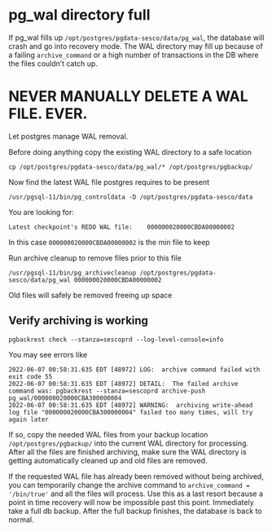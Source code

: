 # pg_wal directory full

If pg_wal fills up `/opt/postgres/pgdata-sesco/data/pg_wal`, the database will crash and go into recovery mode. The WAL directory may fill up because of a failing `archive_command` or a high number of transactions in the DB where the files couldn’t catch up. 

# NEVER MANUALLY DELETE A WAL FILE. EVER. 

Let postgres manage WAL removal. 

Before doing anything copy the existing WAL directory to a safe location

`cp /opt/postgres/pgdata-sesco/data/pg_wal/* /opt/postgres/pgbackup/`

Now find the latest WAL file postgres requires to be present

`/usr/pgsql-11/bin/pg_controldata -D /opt/postgres/pgdata-sesco/data`

You are looking for:
```
Latest checkpoint's REDO WAL file:    000000020000CBDA00000002
```

In this case `000000020000CBDA00000002` is the min file to keep

Run archive cleanup to remove files prior to this file 

`/usr/pgsql-11/bin/pg_archivecleanup /opt/postgres/pgdata-sesco/data/pg_wal 000000020000CBDA00000002`

Old files will safely be removed freeing up space


## Verify archiving is working

`pgbackrest check --stanza=sescoprd --log-level-console=info`

You may see errors like 
```
2022-06-07 00:58:31.635 EDT [48972] LOG:  archive command failed with exit code 55
2022-06-07 00:58:31.635 EDT [48972] DETAIL:  The failed archive command was: pgbackrest --stanza=sescoprd archive-push pg_wal/000000020000CBA300000004
2022-06-07 00:58:31.635 EDT [48972] WARNING:  archiving write-ahead log file "000000020000CBA300000004" failed too many times, will try again later
```

If so, copy the needed WAL files from your backup location `/opt/postgres/pgbackup/` into the current WAL directory for processing. After all the files are finished archiving, make sure the WAL directory is getting automatically cleaned up and old files are removed.

If the requested WAL file has already been removed without being archived, you can temporarily change the archive command to `archive_command = '/bin/true'` and all the files will process. Use this as a last resort because a point in time recovery will now be impossible past this point. Immediately take a full db backup. After the full backup finishes, the database is back to normal.
